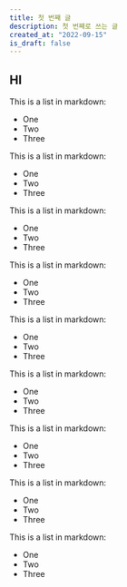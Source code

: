 ```yaml
---
title: 첫 번째 글
description: 첫 번째로 쓰는 글
created_at: "2022-09-15"
is_draft: false
---
```


## HI

This is a list in markdown:

- One
- Two
- Three

This is a list in markdown:

- One
- Two
- Three

This is a list in markdown:

- One
- Two
- Three

This is a list in markdown:

- One
- Two
- Three

This is a list in markdown:

- One
- Two
- Three

This is a list in markdown:

- One
- Two
- Three

This is a list in markdown:

- One
- Two
- Three

This is a list in markdown:

- One
- Two
- Three

This is a list in markdown:

- One
- Two
- Three